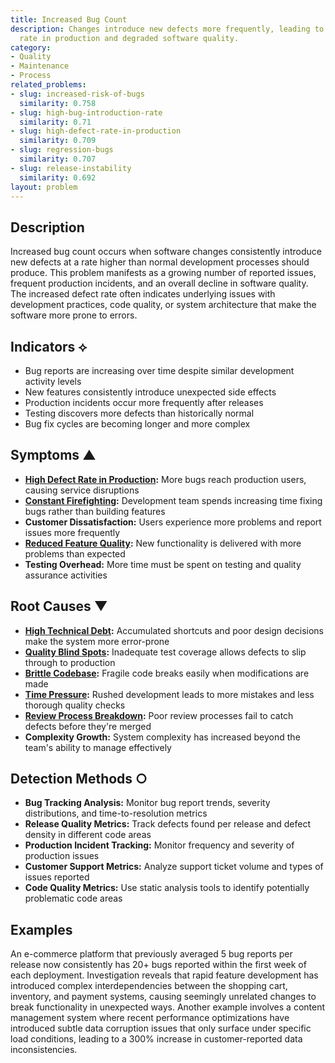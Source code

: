 ```yaml
---
title: Increased Bug Count
description: Changes introduce new defects more frequently, leading to a higher defect
  rate in production and degraded software quality.
category:
- Quality
- Maintenance
- Process
related_problems:
- slug: increased-risk-of-bugs
  similarity: 0.758
- slug: high-bug-introduction-rate
  similarity: 0.71
- slug: high-defect-rate-in-production
  similarity: 0.709
- slug: regression-bugs
  similarity: 0.707
- slug: release-instability
  similarity: 0.692
layout: problem
---
```


## Description

Increased bug count occurs when software changes consistently introduce new defects at a rate higher than normal development processes should produce. This problem manifests as a growing number of reported issues, frequent production incidents, and an overall decline in software quality. The increased defect rate often indicates underlying issues with development practices, code quality, or system architecture that make the software more prone to errors.

## Indicators ⟡

- Bug reports are increasing over time despite similar development activity levels
- New features consistently introduce unexpected side effects
- Production incidents occur more frequently after releases
- Testing discovers more defects than historically normal
- Bug fix cycles are becoming longer and more complex

## Symptoms ▲

- **[High Defect Rate in Production](high-defect-rate-in-production.md):** More bugs reach production users, causing service disruptions
- **[Constant Firefighting](constant-firefighting.md):** Development team spends increasing time fixing bugs rather than building features
- **Customer Dissatisfaction:** Users experience more problems and report issues more frequently
- **[Reduced Feature Quality](reduced-feature-quality.md):** New functionality is delivered with more problems than expected
- **Testing Overhead:** More time must be spent on testing and quality assurance activities

## Root Causes ▼

- **[High Technical Debt](high-technical-debt.md):** Accumulated shortcuts and poor design decisions make the system more error-prone
- **[Quality Blind Spots](quality-blind-spots.md):** Inadequate test coverage allows defects to slip through to production
- **[Brittle Codebase](brittle-codebase.md):** Fragile code breaks easily when modifications are made
- **[Time Pressure](time-pressure.md):** Rushed development leads to more mistakes and less thorough quality checks
- **[Review Process Breakdown](review-process-breakdown.md):** Poor review processes fail to catch defects before they're merged
- **Complexity Growth:** System complexity has increased beyond the team's ability to manage effectively

## Detection Methods ○

- **Bug Tracking Analysis:** Monitor bug report trends, severity distributions, and time-to-resolution metrics
- **Release Quality Metrics:** Track defects found per release and defect density in different code areas
- **Production Incident Tracking:** Monitor frequency and severity of production issues
- **Customer Support Metrics:** Analyze support ticket volume and types of issues reported
- **Code Quality Metrics:** Use static analysis tools to identify potentially problematic code areas

## Examples

An e-commerce platform that previously averaged 5 bug reports per release now consistently has 20+ bugs reported within the first week of each deployment. Investigation reveals that rapid feature development has introduced complex interdependencies between the shopping cart, inventory, and payment systems, causing seemingly unrelated changes to break functionality in unexpected ways. Another example involves a content management system where recent performance optimizations have introduced subtle data corruption issues that only surface under specific load conditions, leading to a 300% increase in customer-reported data inconsistencies.